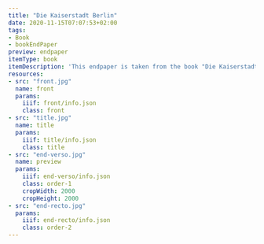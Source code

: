```yaml
---
title: "Die Kaiserstadt Berlin"
date: 2020-11-15T07:07:53+02:00
tags:
- Book
- bookEndPaper
preview: endpaper
itemType: book
itemDescription: 'This endpaper is taken from the book "Die Kaiserstadt Berlin, Charlottenburg und Potsdam", 3rd improved edition, published around 1908 by E.H. Schroeder, Berlin. <a class="worldcat" href="http://www.worldcat.org/oclc/67823231">&nbsp;</a>'
resources:
- src: "front.jpg"
  name: front
  params:
    iiif: front/info.json
    class: front
- src: "title.jpg"
  name: title
  params:
    iiif: title/info.json
    class: title
- src: "end-verso.jpg"
  name: preview
  params:
    iiif: end-verso/info.json
    class: order-1
    cropWidth: 2000
    cropHeight: 2000
- src: "end-recto.jpg"
  params:
    iiif: end-recto/info.json
    class: order-2
---
```



<!--more-->
